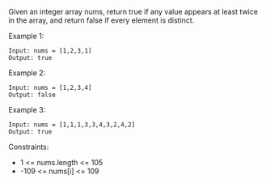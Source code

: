 Given an integer array nums, return true if any value appears at least twice in the array, and return false if every element is distinct.

Example 1:

```
Input: nums = [1,2,3,1]
Output: true
```

Example 2:

```
Input: nums = [1,2,3,4]
Output: false
```

Example 3:

```
Input: nums = [1,1,1,3,3,4,3,2,4,2]
Output: true
```

Constraints:

- 1 <= nums.length <= 105
- -109 <= nums[i] <= 109
